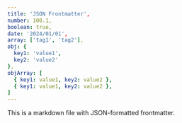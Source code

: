 ```yaml
---
title: 'JSON Frontmatter',
number: 100.1,
boolean: true,
date: '2024/01/01',
array: ['tag1', 'tag2'],
obj: {
  key1: 'value1',
  key2: 'value2'
},
objArray: [
  { key1: value1, key2: value2 },
  { key1: value1, key2: value2 },
]
---
```

This is a markdown file with JSON-formatted frontmatter.
